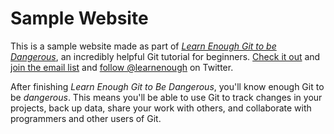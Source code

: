 # Sample Website

This is a sample website made as part of [*Learn Enough Git to be Dangerous*](http://learnenough.com/git-tutorial), an incredibly helpful Git tutorial for beginners. [Check it out](http://learnenough.com/git-tutorial) and [join the email list](http://learnenough.com/#email_list) and [follow @learnenough](http://twitter.com/learnenough) on Twitter.

After finishing *Learn Enough Git to Be Dangerous*, you'll know enough Git to be *dangerous*. This means you'll be able to use Git to track changes in your projects, back up data, share your work with others, and collaborate with programmers and other users of Git.
